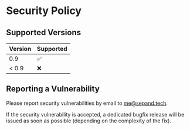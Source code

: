 # Security Policy

## Supported Versions

| Version       | Supported          |
| ------------- | ------------------ |
| 0.9           | :white_check_mark: |
| < 0.9         | :x:                |

## Reporting a Vulnerability

Please report security vulnerabilities by email to [me@sepand.tech](mailto:me@sepand.tech "me@sepand.tech").

If the security vulnerability is accepted, a dedicated bugfix release will be issued as soon as possible (depending on the complexity of the fix).